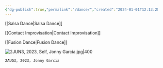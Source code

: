 ```yaml
---
{"dg-publish":true,"permalink":"/dance/","created":"2024-01-01T12:13:28.562-05:00","updated":"2024-01-15T19:22:45.297-05:00"}
---
```



[[Salsa Dance\|Salsa Dance]]

[[Contact Improvisation\|Contact Improvisation]]

[[Fusion Dance\|Fusion Dance]]


![2JUN3, 2023, Self, Jonny Garcia.jpg|400](/img/user/MEDIA/2JUN3,%202023,%20Self,%20Jonny%20Garcia.jpg)
```
2AUG3, 2023, Jonny Garcia
```